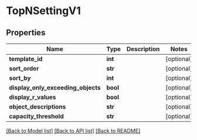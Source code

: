 # TopNSettingV1

## Properties
Name | Type | Description | Notes
------------ | ------------- | ------------- | -------------
**template_id** | **int** |  | [optional] 
**sort_order** | **str** |  | [optional] 
**sort_by** | **int** |  | [optional] 
**display_only_exceeding_objects** | **bool** |  | [optional] 
**display_r_values** | **bool** |  | [optional] 
**object_descriptions** | **str** |  | [optional] 
**capacity_threshold** | **str** |  | [optional] 

[[Back to Model list]](../README.md#documentation-for-models) [[Back to API list]](../README.md#documentation-for-api-endpoints) [[Back to README]](../README.md)

